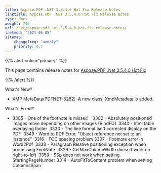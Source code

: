 ```yaml
---
title: Aspose.PDF .NET 3.5.4.0 Hot Fix Release Notes
linktitle: Aspose.PDF .NET 3.5.4.0 Hot Fix Release Notes
type: docs
weight: 740
url: /net/aspose-pdf-net-3-5-4-0-hot-fix-release-notes/
lastmod: "2021-06-05"
sitemap:
    changefreq: "weekly"
    priority: 0.7
---
```


{{% alert color="primary" %}}

This page contains release notes for [Aspose.PDF .Net 3.5.4.0 Hot Fix](http://www.aspose.com/downloads/pdf/net/new-releases/aspose.pdf-.net-3.5.4.0-hot-fix/)

{{% /alert %}}

What's New?

- XMP MetaData(PDFNET-3282): A new class  XmpMetadata is added.

What's Fixed?

- 3305 - One of the footnote is missed   
  3302 - Absolutely positioned images move depending on other images (BindFO) 
  3340 - html table overlaying footer 
  3330 - The line format isn't corrected display on the PDF 
  3349 - Word to PDF Error, "Object reference not set to an Instance" 
  3316 - TOC spacing problem
  3337 - Footnote error in Word2Pdf 
  3338 - Paragraph Relative positioning exception when processing FootNote 
  3329 - GetMaxColumnWidth doesn't work on right-to-left 
  3353 - $Sp does not work when setting StartingPageNumber
  3314 - AutoFitToContent problem when setting ColumnsSpan
